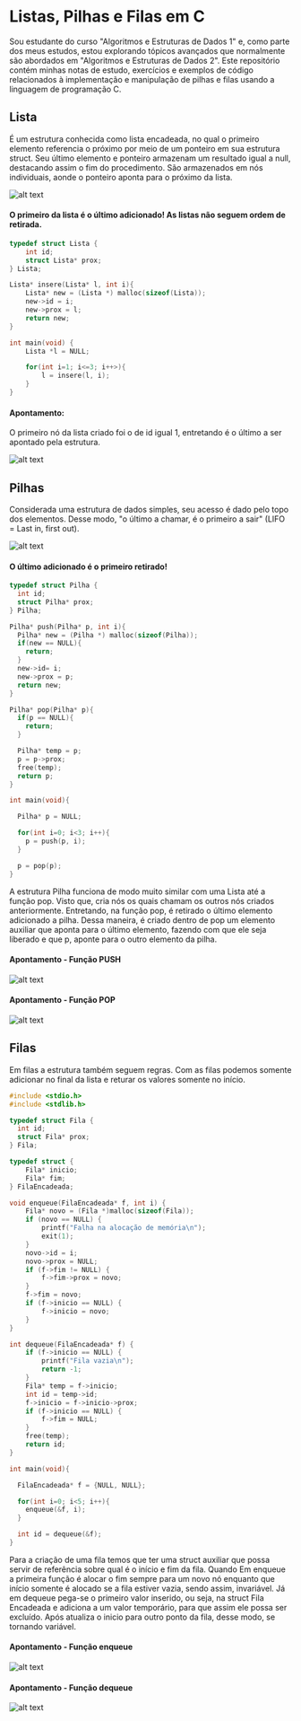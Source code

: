 # Listas, Pilhas e Filas em C

Sou estudante do curso "Algoritmos e Estruturas de Dados 1" e, como parte dos meus estudos, estou explorando tópicos avançados que normalmente são abordados em "Algoritmos e Estruturas de Dados 2". Este repositório contém minhas notas de estudo, exercícios e exemplos de código relacionados à implementação e manipulação de pilhas e filas usando a linguagem de programação C.

## Lista

É um estrutura conhecida como lista encadeada, no qual o primeiro elemento referencia o próximo por meio de um ponteiro em sua estrutura struct. Seu último elemento e ponteiro armazenam um resultado igual a null, destacando assim o fim do procedimento. São armazenados em nós individuais, aonde o ponteiro aponta para o próximo da lista.

![alt text](image.png)

#### O primeiro da lista é o último adicionado! As listas não seguem ordem de retirada.

```c
typedef struct Lista {
    int id;
    struct Lista* prox;
} Lista;

Lista* insere(Lista* l, int i){
    Lista* new = (Lista *) malloc(sizeof(Lista));
    new->id = i;
    new->prox = l;
    return new;
}

int main(void) {
    Lista *l = NULL;

    for(int i=1; i<=3; i++>){
        l = insere(l, i);
    }
}
```

#### Apontamento:

O primeiro nó da lista criado foi o de id igual 1, entretando é o último a ser apontado pela estrutura.

![alt text](image-1.png)

## Pilhas

Considerada uma estrutura de dados simples, seu acesso é dado pelo topo dos elementos. Desse modo, "o último a chamar, é o primeiro a sair" (LIFO = Last in, first out).

![alt text](image-2.png)

#### O último adicionado é o primeiro retirado!

```c
typedef struct Pilha {
  int id;
  struct Pilha* prox;
} Pilha;

Pilha* push(Pilha* p, int i){
  Pilha* new = (Pilha *) malloc(sizeof(Pilha));
  if(new == NULL){
    return;
  }
  new->id= i;
  new->prox = p;
  return new;
}

Pilha* pop(Pilha* p){
  if(p == NULL){
    return;
  }

  Pilha* temp = p;
  p = p->prox;
  free(temp);
  return p;
}

int main(void){

  Pilha* p = NULL;

  for(int i=0; i<3; i++){
    p = push(p, i);
  }

  p = pop(p);
}
```

A estrutura Pilha funciona de modo muito similar com uma Lista até a função pop. Visto que, cria nós os quais chamam os outros nós criados anteriormente. Entretando, na função pop, é retirado o último elemento adicionado a pilha. Dessa maneira, é criado dentro de pop um elemento auxiliar que aponta para o último elemento, fazendo com que ele seja liberado e que p, aponte para o outro elemento da pilha.

#### Apontamento - Função PUSH

![alt text](image-3.png)

#### Apontamento - Função POP

![alt text](image-4.png)

## Filas

Em filas a estrutura também seguem regras. Com as filas podemos somente adicionar no final da lista e returar os valores somente no início.

```c
#include <stdio.h>
#include <stdlib.h>

typedef struct Fila {
  int id;
  struct Fila* prox;
} Fila;

typedef struct {
    Fila* inicio;
    Fila* fim;
} FilaEncadeada;

void enqueue(FilaEncadeada* f, int i) {
    Fila* novo = (Fila *)malloc(sizeof(Fila));
    if (novo == NULL) {
        printf("Falha na alocação de memória\n");
        exit(1);
    }
    novo->id = i;
    novo->prox = NULL;
    if (f->fim != NULL) {
        f->fim->prox = novo;
    }
    f->fim = novo;
    if (f->inicio == NULL) {
        f->inicio = novo;
    }
}

int dequeue(FilaEncadeada* f) {
    if (f->inicio == NULL) {
        printf("Fila vazia\n");
        return -1;
    }
    Fila* temp = f->inicio;
    int id = temp->id;
    f->inicio = f->inicio->prox;
    if (f->inicio == NULL) {
        f->fim = NULL;
    }
    free(temp);
    return id;
}

int main(void){

  FilaEncadeada* f = {NULL, NULL};

  for(int i=0; i<5; i++){
    enqueue(&f, i);
  }

  int id = dequeue(&f);
}
```

Para a criação de uma fila temos que ter uma struct auxiliar que possa servir de referência sobre qual é o início e fim da fila. Quando
Em enqueue a primeira função é alocar o fim sempre para um novo nó enquanto que início somente é alocado se a fila estiver vazia, sendo assim, invariável. Já em dequeue pega-se o primeiro valor inserido, ou seja, na struct Fila Encadeada e adiciona a um valor temporário, para que assim ele possa ser excluído. Após atualiza o inicio para outro ponto da fila, desse modo, se tornando variável.

#### Apontamento - Função enqueue

![alt text](image-5.png)

#### Apontamento - Função dequeue

![alt text](image-6.png)
